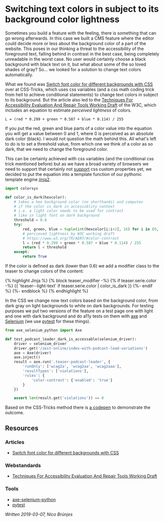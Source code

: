# Switching text colors in subject to its background color lightness

Sometimes you build a feature with the feeling, there is something that can go wrong afterwards. In this case we built a CMS feature where the editor could decide more or less about the background color of a part of the website. This poses in our thinking a threat to the accessibility of the foreground text, falling behind in contrast in the best case, being completely unreadable in the worst case. No user would certainly choose a black background with black text on it, but what about some of the so loved shades of gray? So… we looked for a solution to change text colors automatically.

What we found was [Switch font color for different backgrounds with CSS](https://css-tricks.com/switch-font-color-for-different-backgrounds-with-css/) over at CSS-Tricks, which uses css variables (and a css math coding trick from hell to achieve conditional statements) to change text colors in subject to its background. But the article also led to the [Techniques For Accessibility Evaluation And Repair Tools Working Draft](https://www.w3.org/TR/AERT/#color-contrast) of the W3C, which includes an equation to estimate _perceived lightness_ of colors.

```
L = (red * 0.299 + green * 0.587 + blue * 0.114) / 255
```

If you put the red, green and blue parts of a color value into the equation you will get a value between 0 and 1, where 0 is perceived as an absolute dark color (black). I would not question the math behind this. All what's left to do is to set a threshold value, from which one we think of a color as so dark, that we need to change the foreground color.

This can be certainly achieved with css variables (and the conditional css trick mentioned before) but as we have a broad variety of browsers we need to support that certainly not [support](https://caniuse.com/#feat=css-variables) css custom properties yet, we decided to put the equation into a template function of our pythonic template engine [jinja2](http://jinja.pocoo.org/).

```py
import colorsys

def color_is_dark(hexcolor):
    # takes a hex background color (no shorthands) and computes
    # if the color is dark in accessiblity context
    # i.e. a light color needs to be used for contrast
    # like in light font on dark background
    threshold = 0.6
    try:
        red, green, blue = tuple(int(hexcolor[i:i+2], 16) for i in (0, 2, 4))
        # percieved lightness by W3C working draft
        # https://www.w3.org/TR/AERT/#color-contrast
        l = (red * 0.299 + green * 0.587 + blue * 0.114) / 255
        return l < threshold
    except:
        return True
```

If the color is defined as dark (lower than 0.6) we add a modifier class to the teaser to change colors of the content:

{% highlight Jinja %}
{% block teaser_modifier -%}
    {% if teaser.serie.color -%}
        {{ 'teaser--light-text' if teaser.serie.color | color_is_dark }}
    {%- endif %}
{%- endblock %}
{% endhighlight %}

In the CSS we change now text colors based on the background color, from dark gray on light backgrounds to white on dark backgrounds. For testing purposes we put two versions of the feature on a test page one with light and one with dark background and do a11y tests on them with [axe](https://github.com/mozilla-services/axe-selenium-python) and [Selenium](https://selenium-python.readthedocs.io/) (we use [pytest](https://docs.pytest.org/en/latest/) for these things).

```py
from axe_selenium_python import Axe

def test_podcast_leader_dark_is_accessable(selenium_driver):
    driver = selenium_driver
    driver.get('/zeit-online/index-with-podcast-lead-variations')
    axe = Axe(driver)
    axe.inject()
    result = axe.run('.teaser-podcast-leader', {
        'runOnly': ['wcag2a', 'wcag2aa', 'wcag2aaa'],
        'resultTypes': ['violations'],
        'rules': {
            'color-contrast': {'enabled': 'true'}
        }
    })

    assert len(result.get('violations')) == 0
```

Based on the CSS-Tricks method there is [a codepen](https://codepen.io/codecandies/pen/QYQLZb/) to demonstrate the outcome.


## Resources
### Articles
- [Switch font color for different backgrounds with CSS](https://css-tricks.com/switch-font-color-for-different-backgrounds-with-css/)
### Webstandards
- [Techniques For Accessibility Evaluation And Repair Tools Working Draft](https://www.w3.org/TR/AERT/#color-contrast)
### Tools
- [axe-selenium-python](https://github.com/mozilla-services/axe-selenium-python)
- [pytest](https://docs.pytest.org/en/latest/)


_Written 2019-03-07, Nico Brünjes_
